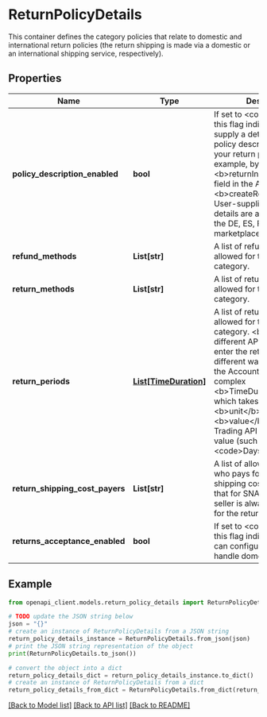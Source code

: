 # ReturnPolicyDetails

This container defines the category policies that relate to domestic and international return policies (the return shipping is made via a domestic or an international shipping service, respectively).

## Properties

Name | Type | Description | Notes
------------ | ------------- | ------------- | -------------
**policy_description_enabled** | **bool** | If set to &lt;code&gt;true&lt;/code&gt;, this flag indicates you can supply a detailed return policy description within your return policy (for example, by populating the &lt;b&gt;returnInstructions&lt;/b&gt; field in the Account API&#39;s &lt;b&gt;createReturnPolicy&lt;/b&gt;). User-supplied return policy details are allowed only in the DE, ES, FR, and IT marketplaces. | [optional] 
**refund_methods** | **List[str]** | A list of refund methods allowed for the associated category. | [optional] 
**return_methods** | **List[str]** | A list of return methods allowed for the associated category. | [optional] 
**return_periods** | [**List[TimeDuration]**](TimeDuration.md) | A list of return periods allowed for the associated category.  &lt;br&gt;&lt;br&gt;Note that different APIs require you to enter the return period in different ways. For example, the Account API uses the complex &lt;b&gt;TimeDuration&lt;/b&gt; type, which takes two values (a &lt;b&gt;unit&lt;/b&gt; and a &lt;b&gt;value&lt;/b&gt;), whereas the Trading API takes a single value (such as &lt;code&gt;Days_30&lt;/code&gt;). | [optional] 
**return_shipping_cost_payers** | **List[str]** | A list of allowed values for who pays for the return shipping cost.  &lt;br&gt;&lt;br&gt;Note that for SNAD returns, the seller is always responsible for the return shipping cost. | [optional] 
**returns_acceptance_enabled** | **bool** | If set to &lt;code&gt;true&lt;/code&gt;, this flag indicates the seller can configure how they handle domestic returns. | [optional] 

## Example

```python
from openapi_client.models.return_policy_details import ReturnPolicyDetails

# TODO update the JSON string below
json = "{}"
# create an instance of ReturnPolicyDetails from a JSON string
return_policy_details_instance = ReturnPolicyDetails.from_json(json)
# print the JSON string representation of the object
print(ReturnPolicyDetails.to_json())

# convert the object into a dict
return_policy_details_dict = return_policy_details_instance.to_dict()
# create an instance of ReturnPolicyDetails from a dict
return_policy_details_from_dict = ReturnPolicyDetails.from_dict(return_policy_details_dict)
```
[[Back to Model list]](../README.md#documentation-for-models) [[Back to API list]](../README.md#documentation-for-api-endpoints) [[Back to README]](../README.md)


